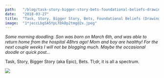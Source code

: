 ```yaml
---
path:	"/blog/task-story-bigger-story-bets-foundational-beliefs-drawing"
date:	"2018-03-27"
title:	"Task, Story, Bigger Story, Bets, Foundational Beliefs (Drawing)"
image:	"1*jeccLbgSA5YpLTDk8p2tmg@2x.jpeg"
---
```


*Some morning doodling. Son was born on March 6th, and was able to return home from the hospital 48hrs ago! Mom and boy are healthy! For the next couple weeks I will not be blogging much. Maybe the occasional doodle or quick post…*

Task, Story, Bigger Story (aka Epic), Bets. Tl;dr, it is all a spectrum.

![](/images/1*jeccLbgSA5YpLTDk8p2tmg@2x.jpeg)